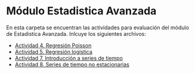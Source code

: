 # Módulo Estadistica Avanzada

En esta carpeta se encuentran las actividades para evaluación del módulo de Estadistica Avanzada. Inlcuye los siguientes archivos:


* [Actividad 4. Regresión Poisson](./Regresion-Poisson.pdf)
* [Actividad 5. Regresión logística](./Regresión-logística---A01741757.pdf)
* [Actividad 7. Introducción a series de tiempo](./Introducción-a-series-de-tiempo.-Series-estacionarias---A01741757.pdf)
* [Actividad 8. Series de tiempo no estacionarias](./Series-de-tiempo-no-estacionarias---A01741757.pdf)